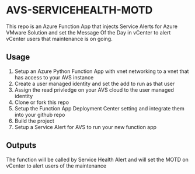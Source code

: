 # AVS-SERVICEHEALTH-MOTD
This repo is an Azure Function App that injects Service Alerts for Azure VMware Solution and set the Message Of the Day in vCenter to alert vCenter users that maintenance is on going.
## Usage
1. Setup an Azure Python Function App with vnet networking to a vnet that has access to your AVS instance
2. Create a user managed identity and set the add to run as that user
3. Assign the read privledge on your AVS cloud to the user managed identity
4. Clone or fork this repo
5. Setup the Function App Deployment Center setting and integrate them into your github repo
6. Build the project
7. Setup a Service Alert for AVS to run your new function app
## Outputs
The function will be called by Service Health Alert and will set the MOTD on vCenter to alert users of the maintenance
